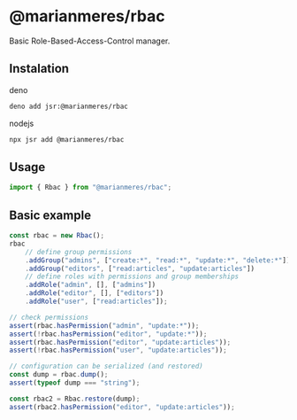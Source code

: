 # @marianmeres/rbac

Basic Role-Based-Access-Control manager.

## Instalation

deno

```sh
deno add jsr:@marianmeres/rbac
```

nodejs

```sh
npx jsr add @marianmeres/rbac
```

## Usage

```ts
import { Rbac } from "@marianmeres/rbac";
```

## Basic example

```ts
const rbac = new Rbac();
rbac
    // define group permissions
    .addGroup("admins", ["create:*", "read:*", "update:*", "delete:*"])
    .addGroup("editors", ["read:articles", "update:articles"])
    // define roles with permissions and group memberships
    .addRole("admin", [], ["admins"])
    .addRole("editor", [], ["editors"])
    .addRole("user", ["read:articles"]);

// check permissions
assert(rbac.hasPermission("admin", "update:*"));
assert(!rbac.hasPermission("editor", "update:*"));
assert(rbac.hasPermission("editor", "update:articles"));
assert(!rbac.hasPermission("user", "update:articles"));

// configuration can be serialized (and restored)
const dump = rbac.dump();
assert(typeof dump === "string");

const rbac2 = Rbac.restore(dump);
assert(rbac2.hasPermission("editor", "update:articles"));
```
